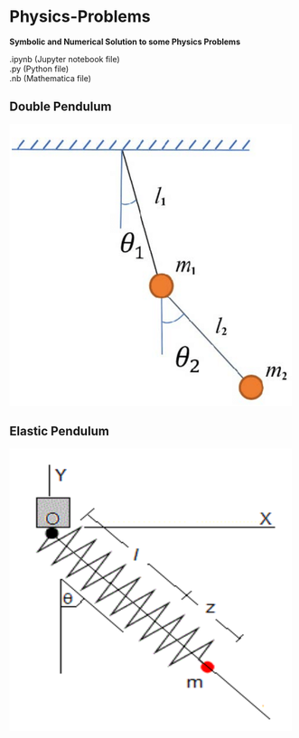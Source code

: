# Physics-Problems
**Symbolic and Numerical Solution to some Physics Problems**

.ipynb (Jupyter notebook file) <br>
.py (Python file) <br>
.nb (Mathematica file) <br>


## Double Pendulum
<img src="Double_Pendulum.png" width="500" height="500">

## Elastic Pendulum
<img src="Elastic_Pendulum.png" width="500" height="500">

